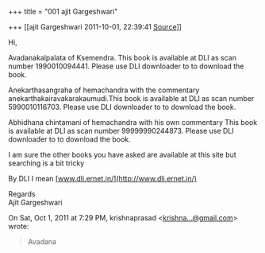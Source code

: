 +++
title = "001 ajit Gargeshwari"

+++
[[ajit Gargeshwari	2011-10-01, 22:39:41 [Source](https://groups.google.com/g/samskrita/c/cfEkjjs21SY)]]



Hi,  
  
Avadanakalpalata of Ksemendra. This book is available at DLI as scan number 1990010094441. Please use DLI downloader to to download the book.  
  
Anekarthasangraha of hemachandra with the commentary anekarthakairavakarakaumudi.This book is available at DLI as scan number 5990010116703. Please use DLI downloader to to download the book.  
  
Abhidhana chintamani of hemachandra with his own commentary This book is available at DLI as scan number 99999990244873. Please use DLI downloader to to download the book.  
  
I am sure the other books you have asked are available at this site but searching is a bit tricky  
  
By DLI I mean [www.dli.ernet.in/](http://www.dli.ernet.in/)  
  
Regards  
Ajit Gargeshwari  
  
  
  

On Sat, Oct 1, 2011 at 7:29 PM, krishnaprasad \<[krishna...@gmail.com]()\> wrote:  

> Avadana

  

